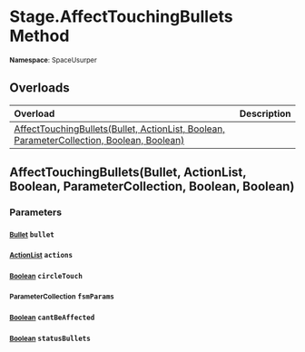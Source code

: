 # Stage.AffectTouchingBullets Method

<small>**Namespace**: SpaceUsurper</small>

## Overloads

<div markdown="1" class="member-table">

| Overload | Description |
| :------- | ----------- |
| [AffectTouchingBullets(Bullet, ActionList, Boolean, ParameterCollection, Boolean, Boolean)](#Bullet_ActionList_Boolean_ParameterCollection_Boolean_Boolean_) |  | 

</div>

## AffectTouchingBullets(Bullet, ActionList, Boolean, ParameterCollection, Boolean, Boolean)
### Parameters
#### <small>[Bullet](../Bullet.md)</small> `bullet`

#### <small>[ActionList](../ActionList.md)</small> `actions`

#### <small>[Boolean](https://docs.microsoft.com/en-us/dotnet/api/system.boolean?view=netframework-4.5)</small> `circleTouch`

#### <small>ParameterCollection</small> `fsmParams`

#### <small>[Boolean](https://docs.microsoft.com/en-us/dotnet/api/system.boolean?view=netframework-4.5)</small> `cantBeAffected`

#### <small>[Boolean](https://docs.microsoft.com/en-us/dotnet/api/system.boolean?view=netframework-4.5)</small> `statusBullets`

